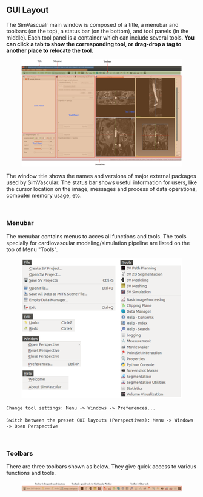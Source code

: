 ## GUI Layout 

The SimVascualr main window is composed of a title, a menubar and toolbars (on the top), a status bar (on the bottom), and tool panels (in the middle). Each tool panel is a container which can include several tools. **You can click a tab to show the corresponding tool, or drag-drop a tag to another place to relocate the tool.**

<figure>
  <img class="svImg svImgXl"  src="documentation/quickguide/imgs/mainwindow.png"> 
  <figcaption class="svCaption" ></figcaption>
</figure>

The window title shows the names and versions of major external packages used by SimVascular. The status bar shows useful information for users, like the cursor location on the image, messages and process of data operations, computer memory usage, etc.

<br>

### Menubar

The menubar contains menus to acces all functions and tools. The tools specially for cardiovascular modeling/simulation pipeline are listed on the top of Menu "Tools".

<figure>
  <img class="svImg svImgMd"  src="documentation/quickguide/imgs/menus.png"> 
  <figcaption class="svCaption" ></figcaption>
</figure>

	Change tool settings: Menu -> Windows -> Preferences...

	Switch between the preset GUI layouts (Perspectives): Menu -> Windows -> Open Perspective
<br>

### Toolbars

There are three toolbars shown as below. They give quick access to various functions and tools.  

<figure>
  <img class="svImg svImgXl"  src="documentation/quickguide/imgs/toolbars.png"> 
  <figcaption class="svCaption" ></figcaption>
</figure>

